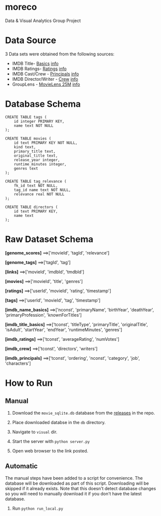 # moreco
Data &amp; Visual Analytics Group Project

# Data Source

3 Data sets were obtained from the following sources:

* IMDB Title- [Basics](https://datasets.imdbws.com/) [info](https://www.imdb.com/interfaces/)
* IMDB Ratings- [Ratings](https://datasets.imdbws.com/)  [info](https://www.imdb.com/interfaces/)
* IMDB Cast/Crew - [Principals](https://datasets.imdbws.com/) [info](https://www.imdb.com/interfaces/)
* IMDB Director/Writer - [Crew](https://datasets.imdbws.com/) [info](https://www.imdb.com/interfaces/)
* GroupLens - [MovieLens 25M](https://grouplens.org/datasets/movielens/) [info](http://files.grouplens.org/datasets/movielens/ml-25m-README.html)

# Database Schema

```
CREATE TABLE tags (
    id integer PRIMARY KEY,
    name text NOT NULL
);
```
```
CREATE TABLE movies (
    id text PRIMARY KEY NOT NULL,
    kind text,
    primary_title text,
    original_title text,
    release_year integer,
    runtime_minutes integer,
    genres text
);
```
```
CREATE TABLE tag_relevance (
    fk_id text NOT NULL,
    tag_id name text NOT NULL,
    relevance real NOT NULL
);
```
```
CREATE TABLE directors (
    id text PRIMARY KEY,
    name text
);
```

# Raw Dataset Schema

**[genome_scores]**
	==>['movieId', 'tagId', 'relevance']

**[genome_tags]**
	==>['tagId', 'tag']

**[links]**
	==>['movieId', 'imdbId', 'tmdbId']

**[movies]**
	==>['movieId', 'title', 'genres']

**[ratings]**
	==>['userId', 'movieId', 'rating', 'timestamp']

**[tags]**
	==>['userId', 'movieId', 'tag', 'timestamp']

**[imdb_name_basics]**
	==>['nconst', 'primaryName', 'birthYear', 'deathYear', 'primaryProfession', 'knownForTitles']

**[imdb_title_basics]**
	==>['tconst', 'titleType', 'primaryTitle', 'originalTitle', 'isAdult', 'startYear', 'endYear', 'runtimeMinutes', 'genres']

**[imdb_ratings]**
	==>['tconst', 'averageRating', 'numVotes']

**[imdb_crew]**
	==>['tconst', 'directors', 'writers']

**[imdb_principals]**
	==>['tconst', 'ordering', 'nconst', 'category', 'job', 'characters']
	
# How to Run

## Manual

1. Download the `movie_sqlite.db` database from the [releases](https://github.com/cwipy7/moreco/releases) in the repo.

2. Place downloaded databse in the `db` directory.

3. Navigate to `visual` dir.

4. Start the server with `python server.py`

5. Open web browser to the link posted.

## Automatic

The manual steps have been added to a script for convenience.  The database will be downloaded as part of this script.  Downloading will be skipped if it already exists.  Note that this doesn't detect database changes so you will need to manually download it if you don't have the latest database.

1. Run `python run_local.py`